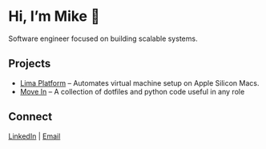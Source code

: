 # Hi, I’m Mike 👋  

Software engineer focused on building scalable systems.

## Projects  
- [Lima Platform](https://github.com/mkrohn-repo/lima-platform) – Automates virtual machine setup on Apple Silicon Macs. 
- [Move In](https://github.com/mkrohn-repo/move-in) – A collection of dotfiles and python code useful in any role

## Connect  
[LinkedIn](https://www.linkedin.com/in/michael-krohn) | [Email](mailto:mikronixx@icloud.com)
